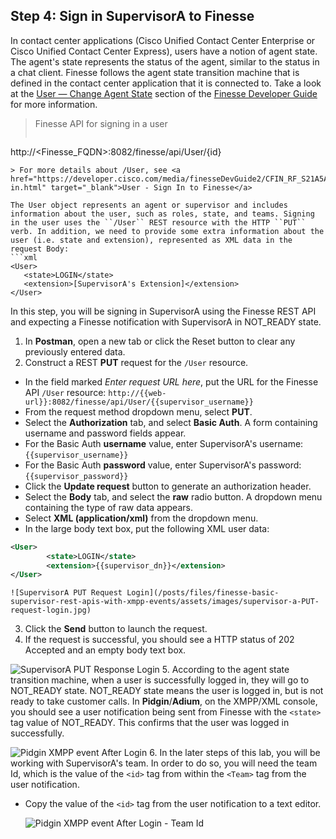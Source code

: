 ## Step 4: Sign in SupervisorA to Finesse

In contact center applications (Cisco Unified Contact Center Enterprise or Cisco Unified Contact Center Express), users have a notion of agent state. The agent's state represents the status of the agent, similar to the status in a chat client. Finesse follows the agent state transition machine that is defined in the contact center application that it is connected to. Take a look at the <a href="https://developer.cisco.com/media/finesseDevGuide2/CFIN_RF_C1D2CCD7_00_change-agent-state.html" target="_blank">User — Change Agent State</a> section of the <a href="https://developer.cisco.com/site/finesse/docs/guides/rest-api-dev-guide" target="_blank">Finesse Developer Guide</a> for more information.

> Finesse API for signing in a user
>  ```http
http://<Finesse_FQDN>:8082/finesse/api/User/{id}
```
> For more details about /User, see <a href="https://developer.cisco.com/media/finesseDevGuide2/CFIN_RF_S21A5A70_00_sign-in.html" target="_blank">User - Sign In to Finesse</a>

The User object represents an agent or supervisor and includes information about the user, such as roles, state, and teams. Signing in the user uses the ``/User`` REST resource with the HTTP ``PUT`` verb. In addition, we need to provide some extra information about the user (i.e. state and extension), represented as XML data in the request Body:
```xml
<User>
   <state>LOGIN</state>
   <extension>[SupervisorA's Extension]</extension>
</User>
```

In this step, you will be signing in SupervisorA using the Finesse REST API and expecting a Finesse notification with SupervisorA in NOT_READY state.

1. In **Postman**, open a new tab or click the Reset button to clear any previously entered data.
2. Construct a REST **PUT** request for the ``/User`` resource.
 * In the field marked *Enter request URL here*, put the URL for the Finesse API ``/User`` resource:
  ``http://{{web-url}}:8082/finesse/api/User/{{supervisor_username}}``
 * From the request method dropdown menu, select **PUT**.
 * Select the **Authorization** tab, and select **Basic Auth**. A form containing username and password fields appear.
 * For the Basic Auth **username** value, enter SupervisorA's username: ``{{supervisor_username}}``
 * For the Basic Auth **password** value, enter SupervisorA's password: ``{{supervisor_password}}``
 * Click the **Update request** button to generate an authorization header.
 * Select the **Body** tab, and select the **raw** radio button. A dropdown menu containing the type of raw data appears.
 * Select **XML (application/xml)** from the dropdown menu.
 * In the large body text box, put the following XML user data:
 ```xml
<User>
         <state>LOGIN</state>
         <extension>{{supervisor_dn}}</extension>
</User>
```

    ![SupervisorA PUT Request Login](/posts/files/finesse-basic-supervisor-rest-apis-with-xmpp-events/assets/images/supervisor-a-PUT-request-login.jpg)
3. Click the **Send** button to launch the request.
4. If the request is successful, you should see a HTTP status of 202 Accepted and an empty body text box.

 ![SupervisorA PUT Response Login](/posts/files/finesse-basic-supervisor-rest-apis-with-xmpp-events/assets/images/supervisor-a-PUT-response-login.jpg)
5. According to the agent state transition machine, when a user is successfully logged in, they will go to NOT_READY state. NOT_READY state means the user is logged in, but is not ready to take customer calls. In **Pidgin**/**Adium**, on the XMPP/XML console, you should see a user notification being sent from Finesse with the ``<state>`` tag value of NOT_READY. This confirms that the user was logged in successfully.

 ![Pidgin XMPP event After Login](/posts/files/finesse-basic-supervisor-rest-apis-with-xmpp-events/assets/images/supervisor-a-XMPP-event-after-login.jpg)
6. In the later steps of this lab, you will be working with SupervisorA's team. In order to do so, you will need the team Id, which is the value of the ``<id>`` tag from within the ``<Team>`` tag from the user notification.
 * Copy the value of the ``<id>`` tag from the user notification to a text editor.

    ![Pidgin XMPP event After Login - Team Id](/posts/files/finesse-basic-supervisor-rest-apis-with-xmpp-events/assets/images/supervisor-a-XMPP-event-after-login-team-id.jpg)
